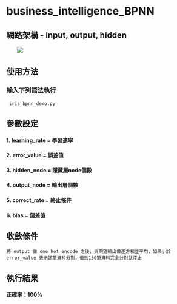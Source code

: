 # business_intelligence_BPNN
## 網路架構 - input, output, hidden
　　![](https://i.imgur.com/NCT2QtR.png)

## 使用方法
### 輸入下列語法執行
```` iris_bpnn_demo.py````

## 參數設定
#### 1. learning_rate = 學習速率 
#### 2. error_value = 誤差值 
#### 3. hidden_node = 隱藏層node個數 
#### 4. output_node = 輸出層個數 
#### 5. correct_rate = 終止條件 
#### 6. bias = 偏差值 

## 收斂條件
```` 將 output 做 one_hot_encode 之後，與期望輸出做差方和並平均，如果小於 error_value 表示該筆資料分對，值到150筆資料完全分對就停止 ````

## 執行結果 
#### 正確率：100% ####
